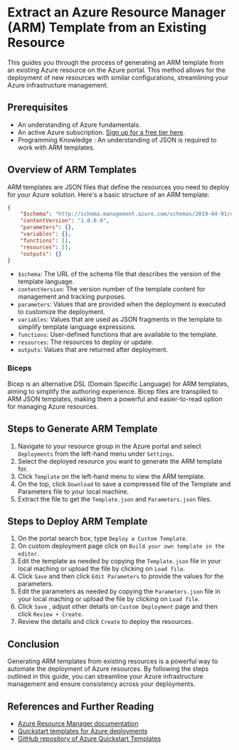 # Extract an Azure Resource Manager (ARM) Template from an Existing Resource

This guides you through the process of generating an ARM template from an existing Azure resource on the Azure portal. This method allows for the deployment of new resources with similar configurations, streamlining your Azure infrastructure management.

## Prerequisites

- An understanding of Azure fundamentals.
- An active Azure subscription. [Sign up for a free tier here](https://azure.microsoft.com/en-us/free/).
- Programming Knowledge : An understanding of JSON is required to work with ARM templates.

## Overview of ARM Templates

ARM templates are JSON files that define the resources you need to deploy for your Azure solution. Here's a basic structure of an ARM template:

```json
{
    "$schema": "http://schema.management.azure.com/schemas/2019-04-01/deploymentTemplate.json#",
    "contentVersion": "1.0.0.0",
    "parameters": {},
    "variables": {},
    "functions": [],
    "resources": [],
    "outputs": {}
}
```
- `$schema`: The URL of the schema file that describes the version of the template language.
- `contentVersion`: The version number of the template content for management and tracking purposes.
- `parameters`: Values that are provided when the deployment is executed to customize the deployment.
- `variables`: Values that are used as JSON fragments in the template to simplify template language expressions.
- `functions`: User-defined functions that are available to the template.
- `resources`: The resources to deploy or update.
- `outputs`: Values that are returned after deployment.

### Biceps

Bicep is an alternative DSL (Domain Specific Language) for ARM templates, aiming to simplify the authoring experience. Bicep files are transpiled to ARM JSON templates, making them a powerful and easier-to-read option for managing Azure resources.

## Steps to Generate ARM Template

1. Navigate to your resource group in the Azure portal and select `Deployments` from the left-hand menu under `Settings`.
2. Select the deployed resource you want to generate the ARM template for.
3. Click `Template` on the left-hand menu to view the ARM template.
4. On the top, click `Download` to save a compressed file of the Template and Parameters file to your local machine.
5. Extract the file to get the `Template.json` and `Parameters.json` files.

## Steps to Deploy ARM Template

1. On the portal search box, type `Deploy a Custom Template`.
2. On custom deployment page click on `Build your own template in the editor`.
3. Edit the template as needed by copying the `Template.json` file in your local maching or upload the file by clicking on `Load file`.
4. Click `Save` and then click `Edit Parameters` to provide the values for the parameters.
5. Edit the parameters as needed by copying the `Parameters.json` file in your local maching or upload the file by clicking on `Load file`.
6. Click `Save` , adjust other details on `Custom Deployment` page and then click `Review + Create`.
7. Review the details and click `Create` to deploy the resources.

## Conclusion

Generating ARM templates from existing resources is a powerful way to automate the deployment of Azure resources. By following the steps outlined in this guide, you can streamline your Azure infrastructure management and ensure consistency across your deployments.

## References and Further Reading
- [Azure Resource Manager documentation](https://docs.microsoft.com/en-us/azure/azure-resource-manager/)
- [Quickstart templates for Azure deployments](https://learn.microsoft.com/en-us/samples/browse/?expanded=azure&products=azure-resource-manager)
- [GitHub repository of Azure Quickstart Templates](https://github.com/Azure/azure-quickstart-templates)


